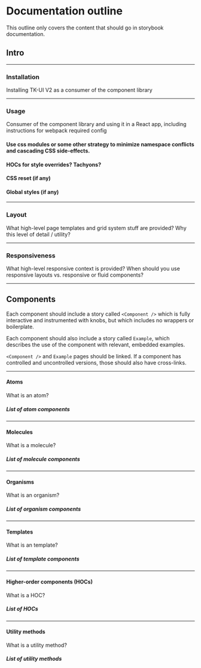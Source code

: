 # Documentation outline

This outline only covers the content that should go in storybook documentation.

## Intro

----

### Installation

Installing TK-UI V2 as a consumer of the component library

----

### Usage

Consumer of the component library and using it in a React app, including instructions for webpack required config

#### Use css modules or some other strategy to minimize namespace conflicts and cascading CSS side-effects.

#### HOCs for style overrides? Tachyons?

#### CSS reset (if any)

#### Global styles (if any)

----

### Layout

What high-level page templates and grid system stuff are provided? Why this level of detail / utility?

----

### Responsiveness

What high-level responsive context is provided? When should you use responsive layouts vs. responsive or fluid components?

----

## Components

Each component should include a story called `<Component />` which is fully interactive and instrumented with knobs, but which includes no wrappers or boilerplate.

Each component should also include a story called `Example`, which describes the use of the component with relevant, embedded examples.

`<Component />` and `Example` pages should be linked. If a component has controlled and uncontrolled versions, those should also have cross-links.

----

#### Atoms

What is an atom?

##### List of atom components

----

#### Molecules

What is a molecule?

##### List of molecule components

----

#### Organisms

What is an organism?

##### List of organism components

----

#### Templates

What is an template?

##### List of template components

----

#### Higher-order components (HOCs)

What is a HOC?

##### List of HOCs

----

#### Utility methods

What is a utility method?

##### List of utility methods
